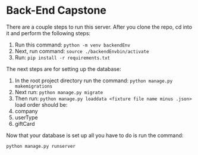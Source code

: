 # Back-End Capstone
There are a couple steps to run this server. After you clone the repo, cd into it and perform the following steps:
1. Run this command: ```python -m venv backendEnv```
2. Next, run command: ```source ./backendEnvbin/activate```
3. Run: ```pip install -r requirements.txt```


The next steps are for setting up the database:
1. In the root project directory run the command: ```python manage.py makemigrations```
2. Next run: ```python manage.py migrate```
3. Then run: ```python manage.py loaddata <fixture file name minus .json>```
load order should be:
1. company
2. userType
3. giftCard

Now that your database is set up all you have to do is run the command:

```python manage.py runserver```

